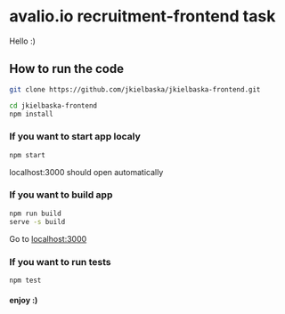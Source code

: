 # avalio.io recruitment-frontend task

Hello :)

## How to run the code

```bash
git clone https://github.com/jkielbaska/jkielbaska-frontend.git

cd jkielbaska-frontend
npm install
```

### If you want to start app localy

```bash
npm start
```

localhost:3000 should open automatically

### If you want to build app

```bash
npm run build
serve -s build
```

Go to [localhost:3000](http://localhost:3000/)

### If you want to run tests

```bash
npm test
```

#### enjoy :)
